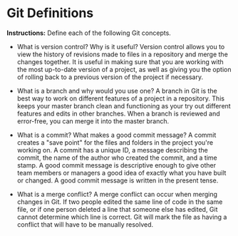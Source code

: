 # Git Definitions

**Instructions:** Define each of the following Git concepts.

* What is version control?  Why is it useful?
Version control allows you to view the history of revisions made to files in a repository and merge the changes together. It is useful in making sure that you are working with the most up-to-date version of a project, as well as giving you the option of rolling back to a previous version of the project if necessary.

* What is a branch and why would you use one?
A branch in Git is the best way to work on different features of a project in a repository. This keeps your master branch clean and functioning as your try out different features and edits in other branches. When a branch is reviewed and error-free, you can merge it into the master branch.

* What is a commit? What makes a good commit message?
A commit creates a "save point" for the files and folders in the project you're working on. A commit has a unique ID, a message describing the commit, the name of the author who created the commit, and a time stamp.
A good commit message is descriptive enough to give other team members or managers a good idea of exactly what you have built or changed. A good commit message is written in the present tense.

* What is a merge conflict?
A merge conflict can occur when merging changes in Git. If two people edited the same line of code in the same file, or if one person deleted a line that someone else has edited, Git cannot determine which line is correct. Git will mark the file as having a conflict that will have to be manually resolved.